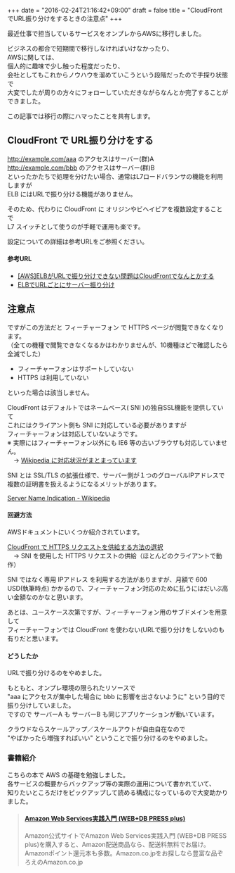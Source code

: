 +++
date = "2016-02-24T21:16:42+09:00"
draft = false
title = "CloudFrontでURL振り分けをするときの注意点"
+++

最近仕事で担当しているサービスをオンプレからAWSに移行しました。


ビジネスの都合で短期間で移行しなければいけなかったり、  
AWSに関しては、  
個人的に趣味で少し触った程度だったり、  
会社としてもこれからノウハウを溜めていこうという段階だったので手探り状態で  
大変でしたが周りの方々にフォローしていただきながらなんとか完了することができました。

この記事では移行の際にハマったことを共有します。

<!--more-->

## CloudFront で URL振り分けをする

http://example.com/aaa のアクセスはサーバー(群)A   
http://example.com/bbb のアクセスはサーバー(群)B  
といったかたちで処理を分けたい場合、通常はL7ロードバランサの機能を利用しますが  
ELB にはURLで振り分ける機能がありません。

そのため、代わりに CloudFront に オリジンやビヘイビアを複数設定することで  
L7 スイッチとして使うのが手軽で運用も楽です。

設定についての詳細は参考URLをご参照ください。

#### 参考URL

* <a href="http://mil-o.jp/yb/elb-l7/" target="_blank">[AWS]ELBがURLで振り分けできない問題はCloudFrontでなんとかする</a>
* <a href="https://forums.aws.amazon.com/thread.jspa?threadID=137123" target="_blank">ELBでURLごとにサーバー振り分け</a>

## 注意点

ですがこの方法だと フィーチャーフォン で HTTPS ページが閲覧できなくなります。  
（全ての機種で閲覧できなくなるかはわかりませんが、10機種ほどで確認したら全滅でした）

* フィーチャーフォンはサポートしていない
* HTTPS は利用していない

といった場合は該当しません。

CloudFront はデフォルトではネームベース( SNI )の独自SSL機能を提供していて  
これにはクライアント側も SNI に対応している必要がありますが  
フィーチャーフォンは対応していないようです。  
※ 実際にはフィーチャーフォン以外にも IE6 等の古いブラウザも対応していません。  
　→ <a href="https://ja.wikipedia.org/wiki/Server_Name_Indication#.E5.AF.BE.E5.BF.9C.E7.8A.B6.E6.B3.81" target="_blank">Wikipedia に対応状況がまとまっています</a>

SNI とは SSL/TLS の拡張仕様で、サーバー側が１つのグローバルIPアドレスで複数の証明書を扱えるようになるメリットがあります。

<a href="https://ja.wikipedia.org/wiki/Server_Name_Indication" target="_blank">Server Name Indication - Wikipedia</a>

#### 回避方法

AWSドキュメントにいくつか紹介されています。

<a href="http://docs.aws.amazon.com/ja_jp/AmazonCloudFront/latest/DeveloperGuide/SecureConnections.html#cnames-https-dedicated-ip-or-sni" target="_blank">CloudFront で HTTPS リクエストを供給する方法の選択</a>  
　→ SNI を使用した HTTPS リクエストの供給（ほとんどのクライアントで動作）

SNI ではなく専用 IPアドレス を利用する方法がありますが、月額で 600 USD(執筆時点) かかるので、フィーチャーフォン対応のために払うにはだいぶ高い金額なのかなと思います。

あとは、ユースケース次第ですが、フィーチャーフォン用のサブドメインを用意して  
フィーチャーフォンでは CloudFront を使わない(URLで振り分けをしない)のも有りだと思います。


#### どうしたか

URLで振り分けるのをやめました。

もともと、オンプレ環境の限られたリソースで  
"aaa にアクセスが集中した場合に bbb に影響を出さないように" という目的で振り分けしていました。  
ですので サーバーA も サーバーB も同じアプリケーションが動いています。

クラウドならスケールアップ／スケールアウトが自由自在なので  
"やばかったら増強すればいい" ということで振り分けるのをやめました。


### 書籍紹介

こちらの本で AWS の基礎を勉強しました。  
各サービスの概要からバックアップ等の実際の運用について書かれていて、  
知りたいところだけをピックアップして読める構成になっているので大変助かりました。


<blockquote class="embedly-card" data-card-key="916e111541fe433792c1330eb7eba55b"><h4><a href="http://www.amazon.co.jp/o/ASIN/4774176737/gihyojp-22">Amazon Web Services実践入門 (WEB+DB PRESS plus)</a></h4><p>Amazon公式サイトでAmazon Web Services実践入門 (WEB+DB PRESS plus)を購入すると、Amazon配送商品なら、配送料無料でお届け。Amazonポイント還元本も多数。Amazon.co.jpをお探しなら豊富な品ぞろえのAmazon.co.jp</p></blockquote>
<script async src="//cdn.embedly.com/widgets/platform.js" charset="UTF-8"></script>

